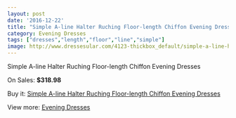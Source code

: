 ```yaml
---
layout: post
date: '2016-12-22'
title: "Simple A-line Halter Ruching Floor-length Chiffon Evening Dresses"
category: Evening Dresses
tags: ["dresses","length","floor","line","simple"]
image: http://www.dressesular.com/4123-thickbox_default/simple-a-line-halter-ruching-floor-length-chiffon-evening-dresses.jpg
---
```

Simple A-line Halter Ruching Floor-length Chiffon Evening Dresses

On Sales: **$318.98**
<a href="https://www.dressesular.com/evening-dresses/1826-simple-a-line-halter-ruching-floor-length-chiffon-evening-dresses.html"><amp-img layout="responsive" width="600" height="600" src="//www.dressesular.com/4123-thickbox_default/simple-a-line-halter-ruching-floor-length-chiffon-evening-dresses.jpg" alt="Simple A-line Halter Ruching Floor-length Chiffon Evening Dresses 0" /></a>

Buy it: [Simple A-line Halter Ruching Floor-length Chiffon Evening Dresses](https://www.dressesular.com/evening-dresses/1826-simple-a-line-halter-ruching-floor-length-chiffon-evening-dresses.html "Simple A-line Halter Ruching Floor-length Chiffon Evening Dresses")

View more: [Evening Dresses](https://www.dressesular.com/8-evening-dresses "Evening Dresses")